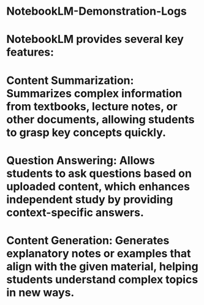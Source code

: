 # NotebookLM-Demonstration-Logs

# NotebookLM provides several key features:

# Content Summarization: Summarizes complex information from textbooks, lecture notes, or other documents, allowing students to grasp key concepts quickly.
# Question Answering: Allows students to ask questions based on uploaded content, which enhances independent study by providing context-specific answers.
# Content Generation: Generates explanatory notes or examples that align with the given material, helping students understand complex topics in new ways.
